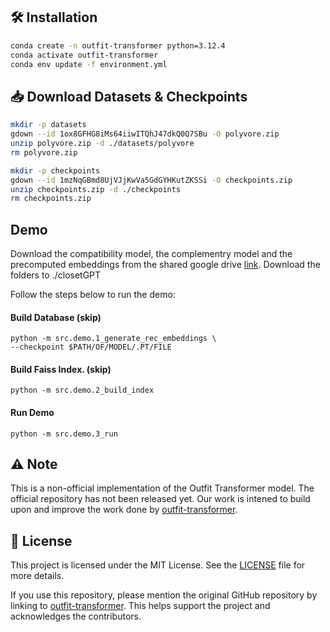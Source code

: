 
## 🛠️ Installation

```bash
conda create -n outfit-transformer python=3.12.4
conda activate outfit-transformer
conda env update -f environment.yml
```

## 📥 Download Datasets & Checkpoints

```bash
mkdir -p datasets
gdown --id 1ox8GFHG8iMs64iiwITQhJ47dkQ0Q7SBu -O polyvore.zip
unzip polyvore.zip -d ./datasets/polyvore
rm polyvore.zip

mkdir -p checkpoints
gdown --id 1mzNqGBmd8UjVJjKwVa5GdGYHKutZKSSi -O checkpoints.zip
unzip checkpoints.zip -d ./checkpoints
rm checkpoints.zip
```
## Demo

Download the compatibility model, the complementry model and the precomputed embeddings from the shared google drive [link](https://drive.google.com/drive/folders/19xzBp3dP33lMWMaNYkKFgpePmPBjb6jm?usp=share_link). Download the folders to ./closetGPT

Follow the steps below to run the demo:

#### Build Database (skip)
```
python -m src.demo.1_generate_rec_embeddings \
--checkpoint $PATH/OF/MODEL/.PT/FILE
```

#### Build Faiss Index. (skip)
```
python -m src.demo.2_build_index
```

#### Run Demo
```
python -m src.demo.3_run
```

## ⚠️ Note

This is a non-official implementation of the Outfit Transformer model. The official repository has not been released yet.
Our work is intened to build upon and improve the work done by [outfit-transformer](https://github.com/owj0421/outfit-transformer). 

## 📝 License

This project is licensed under the MIT License. See the [LICENSE](./LICENSE) file for more details.

If you use this repository, please mention the original GitHub repository by linking to [outfit-transformer](https://github.com/owj0421/outfit-transformer). This helps support the project and acknowledges the contributors.